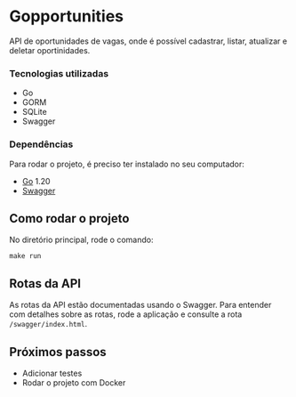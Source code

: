 # Gopportunities

API de oportunidades de vagas, onde é possível cadastrar, listar, atualizar e deletar oportinidades.

### Tecnologias utilizadas

- Go
- GORM
- SQLite
- Swagger

### Dependências

Para rodar o projeto, é preciso ter instalado no seu computador:

- [Go](https://go.dev/doc/install) 1.20
- [Swagger](https://github.com/swaggo/gin-swagger)

## Como rodar o projeto

No diretório principal, rode o comando:

```
make run
```

## Rotas da API

As rotas da API estão documentadas usando o Swagger. Para entender com detalhes sobre as rotas, rode a aplicação e consulte a rota `/swagger/index.html`.

## Próximos passos

- Adicionar testes
- Rodar o projeto com Docker

